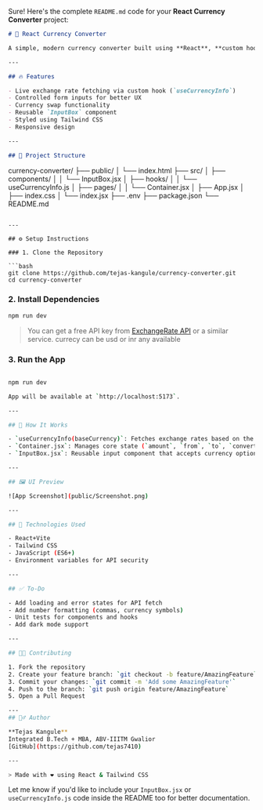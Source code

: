 Sure! Here's the complete `README.md` code for your **React Currency Converter** project:

```markdown
# 💱 React Currency Converter

A simple, modern currency converter built using **React**, **custom hooks**, and **Tailwind CSS**. It fetches real-time exchange rates and allows bidirectional conversion between any two currencies.

---

## 🔥 Features

- Live exchange rate fetching via custom hook (`useCurrencyInfo`)
- Controlled form inputs for better UX
- Currency swap functionality
- Reusable `InputBox` component
- Styled using Tailwind CSS
- Responsive design

---

## 📂 Project Structure
```

currency-converter/
├── public/
│ └── index.html
├── src/
│ ├── components/
│ │ └── InputBox.jsx
│ ├── hooks/
│ │ └── useCurrencyInfo.js
│ ├── pages/
│ │ └── Container.jsx
│ ├── App.jsx
│ ├── index.css
│ └── index.jsx
├── .env
├── package.json
└── README.md

````

---

## ⚙️ Setup Instructions

### 1. Clone the Repository

```bash
git clone https://github.com/tejas-kangule/currency-converter.git
cd currency-converter
````

### 2. Install Dependencies

```bash
npm run dev

```

> You can get a free API key from [ExchangeRate API](https://cdn.jsdelivr.net/npm/@fawazahmed0/currency-api@latest/v1/currencies/${currency}.json) or a similar service.
> currecy can be usd or inr any available

### 3. Run the App

```bash

npm run dev

App will be available at `http://localhost:5173`.

---

## 🧠 How It Works

- `useCurrencyInfo(baseCurrency)`: Fetches exchange rates based on the selected `from` currency.
- `Container.jsx`: Manages core state (`amount`, `from`, `to`, `convertedAmount`) and conversion logic.
- `InputBox.jsx`: Reusable input component that accepts currency options, input change handlers, and props to enable/disable fields.

---

## 🖼️ UI Preview

![App Screenshot](public/Screenshot.png)

---

## 🧩 Technologies Used

- React+Vite
- Tailwind CSS
- JavaScript (ES6+)
- Environment variables for API security

---

## ✅ To-Do

- Add loading and error states for API fetch
- Add number formatting (commas, currency symbols)
- Unit tests for components and hooks
- Add dark mode support

---

## 🧑‍💻 Contributing

1. Fork the repository
2. Create your feature branch: `git checkout -b feature/AmazingFeature`
3. Commit your changes: `git commit -m 'Add some AmazingFeature'`
4. Push to the branch: `git push origin feature/AmazingFeature`
5. Open a Pull Request

---
## 🙋‍♂️ Author

**Tejas Kangule**
Integrated B.Tech + MBA, ABV-IIITM Gwalior
[GitHub](https://github.com/tejas7410)

---

> Made with ❤️ using React & Tailwind CSS

```

Let me know if you'd like to include your `InputBox.jsx` or `useCurrencyInfo.js` code inside the README too for better documentation.
